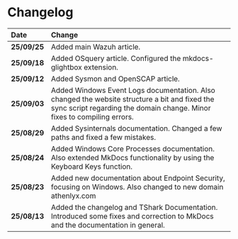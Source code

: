 # Changelog

|Date|Change|
|:---|:-----|
|**25/09/25**|Added main Wazuh article.|
|**25/09/18**|Added OSquery article. Configured the mkdocs-glightbox extension.|
|**25/09/12**|Added Sysmon and OpenSCAP article.|
|**25/09/03**|Added Windows Event Logs documentation. Also changed the website structure a bit and fixed the sync script regarding the domain change. Minor fixes to compiling errors.|
|**25/08/29**|Added Sysinternals documentation. Changed a few paths and fixed a few mistakes.|
|**25/08/24**|Added Windows Core Processes documentation. Also extended MkDocs functionality by using the Keyboard Keys function.|
|**25/08/23**|Added new documentation about Endpoint Security, focusing on Windows. Also changed to new domain athenlyx.com|
|**25/08/13**|Added the changelog and TShark Documentation. Introduced some fixes and correction to MkDocs and the documentation in general.|



